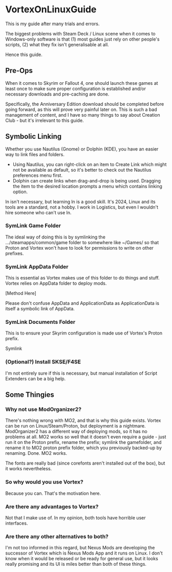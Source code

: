 # VortexOnLinuxGuide
This is my guide after many trials and errors.

The biggest problems with Steam Deck / Linux scene when it comes to Windows-only software is that (1) most guides just rely on other people's scripts, (2) what they fix isn't generalisable at all.

Hence this guide.

## Pre-Ops

When it comes to Skyrim or Fallout 4, one should launch these games at least once to make sure proper configuration is established and/or necessary downloads and pre-caching are done.

Specifically, the Anniversary Edition download should be completed before going forward, as this will prove very painful later on. This is such a bad management of content, and I have so many things to say about Creation Club - but it's irrelevant to this guide.

## Symbolic Linking

Whether you use Nautilus (Gnome) or Dolphin (KDE), you have an easier way to link files and folders.

* Using Nautilus, you can right-click on an item to Create Link which might not be available as default, so it's better to check out the Nautilus preferences menu first.
* Dolphin can create links when drag-and-drop is being used. Dragging the item to the desired location prompts a menu which contains linking option.

ln isn't necessary, but learning ln is a good skill. It's 2024, Linux and its tools are a standard, not a hobby. I work in Logistics, but even I wouldn't hire someone who can't use ln.

### SymLink Game Folder

The ideal way of doing this is by symlinking the .../steamapps/common/game folder to somewhere like ~/Games/ so that Proton and Vortex won't have to look for permissions to write on other prefixes.

### SymLink AppData Folder

This is essential as Vortex makes use of this folder to do things and stuff. Vortex relies on AppData folder to deploy mods.

[Method Here]

Please don't confuse AppData and ApplicationData as ApplicationData is itself a symbolic link of AppData.

### SymLink Documents Folder

This is to ensure your Skyrim configuration is made use of Vortex's Proton prefix.

Symlink 

### (Optional?) Install SKSE/F4SE

I'm not entirely sure if this is necessary, but manual installation of Script Extenders can be a big help.

## Some Thingies
### Why not use ModOrganizer2?

There's nothing wrong with MO2, and that is why this guide exists. Vortex can be run on Linux/Steam/Proton, but deployment is a nightmare. ModOrganizer2 has a different way of deploying mods, so it has no problems at all. MO2 works so well that it doesn't even require a guide - just run it on the Proton prefix, rename the prefix; symlink the gamefolder, and rename it to MO2 proton prefix folder, which you previously backed-up by renaming. Done. MO2 works.

The fonts are really bad (since corefonts aren't installed out of the box), but it works nevertheless.

### So why would you use Vortex?

Because you can. That's the motivation here.

### Are there any advantages to Vortex?

Not that I make use of. In my opinion, both tools have horrible user interfaces.

### Are there any other alternatives to both?

I'm not too informed in this regard, but Nexus Mods are developing the successor of Vortex which is Nexus Mods App and it runs on Linux. I don't know when it would be released or be ready for general use, but it looks really promising and its UI is miles better than both of these things.
